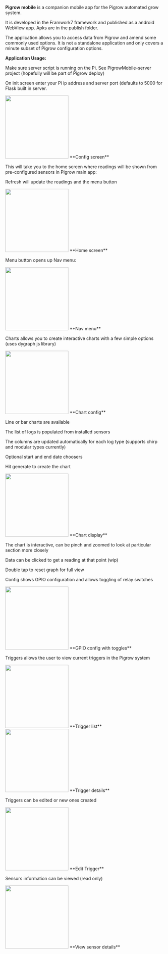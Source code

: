 **Pigrow mobile** is a companion mobile app for the Pigrow automated
grow system.

It is developed in the Framwork7 framework and published as a android
WebView app. Apks are in the publish folder.

The application allows you to access data from Pigrow and amend some
commonly used options. It is not a standalone application and only
covers a minute subset of Pigrow configuration options.

**Application Usage:**

Make sure server script is running on the Pi. See PigrowMobile-server
project (hopefully will be part of Pigrow deploy)

On init screen enter your Pi ip address and server port (defaults to
5000 for Flask built in server.

<img alttext="" src="/../../blob/master/ReadME/enterdetails.jpg?raw=true" width="200"/>
**Config screen**

This will take you to the home screen where readings will be shown from
pre-configured sensors in Pigrow main app:

Refresh will update the readings and the menu button

<img alttext="" src="/../../blob/master/ReadME/homescreen.jpg?raw=true" width="200"/>
**Home screen**

Menu button opens up Nav menu:

<img alttext="" src="/../../blob/master/ReadME/sidemenu.jpg?raw=true" width="200"/>
**Nav menu**

Charts allows you to create interactive charts with a few simple options
(uses dygraph js library)

<img alttext="" src="/../../blob/master/ReadME/chart%20options.jpg?raw=true" width="200"/>
**Chart config**

Line or bar charts are available

The list of logs is populated from installed sensors

The columns are updated automatically for each log type (supports chirp
and modular types currently)

Optional start and end date choosers

Hit generate to create the chart

<img alttext="" src="/../../blob/master/ReadME/chartdisplay.jpg?raw=true" width="200"/>
**Chart display**

The chart is interactive, can be pinch and zoomed to look at particular
section more closely

Data can be clicked to get a reading at that point (wip)

Double tap to reset graph for full view

Config shows GPIO configuration and allows toggling of relay switches

<img alttext="" src="/../../blob/master/ReadME/gpioconfig.jpg?raw=true" width="200"/>
**GPIO config with toggles**

Triggers allows the user to view current triggers in the Pigrow system

<img alttext="" src="/../../blob/master/ReadME/triggerlist.jpg?raw=true" width="200"/>
**Trigger list**

<img alttext="" src="/../../blob/master/ReadME/triggerview.jpg?raw=true" width="200"/>
**Trigger details**

Triggers can be edited or new ones created

<img alttext="" src="/../../blob/master/ReadME/triggeredit.jpg?raw=true" width="200"/>
**Edit Trigger**

Sensors information can be viewed (read only)

<img alttext="" src="/../../blob/master/ReadME/sensorview.jpg?raw=true" width="200"/>
**View sensor details**
